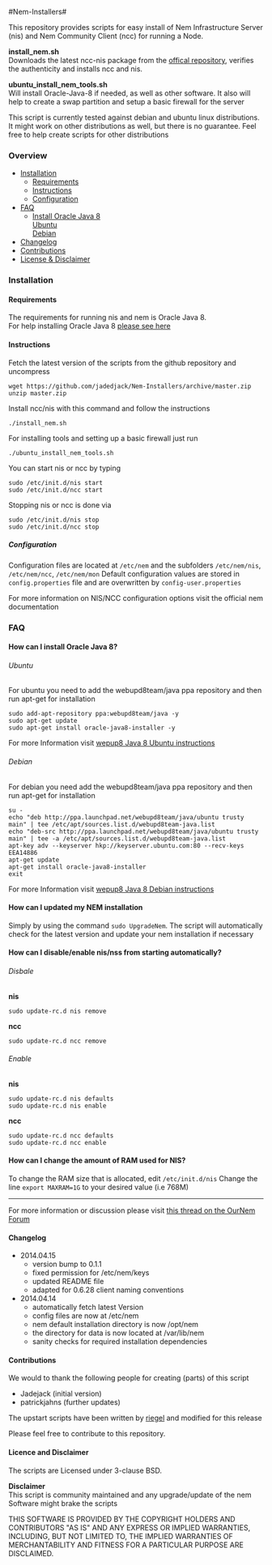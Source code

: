 #Nem-Installers#

This repository provides scripts for easy install of Nem Infrastructure Server (nis) and Nem Community Client (ncc) for running a Node.

**install_nem.sh**  
Downloads the latest ncc-nis package from the [offical repository](http://bob.nem.ninja/), verifies the authenticity and installs ncc and nis.

**ubuntu_install_nem_tools.sh**  
Will install Oracle-Java-8 if needed, as well as other software. It also will help to create a swap partition and setup a basic firewall for the server

This script is currently tested against debian and ubuntu linux distributions. It might work on other distributions as well, but there is no guarantee. Feel free to help create scripts for other distributions


### Overview
- [Installation](#installation)
  + [Requirements](#requirements)
  + [Instructions](#instructions)
  + [Configuration](#configuration)  
- [FAQ](#faq)
  + [Install Oracle Java 8](#how-can-i-install-oracle-java-8)  
  [Ubuntu](#ubuntu)  
  [Debian](#debian)  
- [Changelog](#changelog)
- [Contributions](#contributions)
- [License & Disclaimer](#licence-and-disclaimer)  
  

### Installation
#### Requirements  
The requirements for running nis and nem is Oracle Java 8.  
For help installing Oracle Java 8 [please see here](#how-can-i-install-oracle-java-8) 
  
#### Instructions  

Fetch the latest version of the scripts from the github repository and uncompress
```
wget https://github.com/jadedjack/Nem-Installers/archive/master.zip
unzip master.zip
```
  
Install ncc/nis with this command and follow the instructions
```
./install_nem.sh
```
  
For installing tools and setting up a basic firewall just run
```
./ubuntu_install_nem_tools.sh
```  
  
You can start nis or ncc by typing
```
sudo /etc/init.d/nis start
sudo /etc/init.d/ncc start
```  

Stopping nis or ncc is done via
```
sudo /etc/init.d/nis stop
sudo /etc/init.d/ncc stop
```

##### Configuration  
Configuration files are located at `/etc/nem` and the subfolders `/etc/nem/nis`, `/etc/nem/ncc`, `/etc/nem/mon`
Default configuration values are stored in `config.properties` file and are overwritten by `config-user.properties`

For more information on NIS/NCC configuration options visit the official nem documentation


### FAQ

#### How can I install Oracle Java 8?  

###### Ubuntu  
For ubuntu you need to add the webupd8team/java ppa repository and then run apt-get for installation  

```
sudo add-apt-repository ppa:webupd8team/java -y
sudo apt-get update
sudo apt-get install oracle-java8-installer -y
```
For more Information visit [wepup8 Java 8 Ubuntu instructions](http://www.webupd8.org/2012/09/install-oracle-java-8-in-ubuntu-via-ppa.html)  

###### Debian
For debian you need add the webupd8team/java ppa repository and then run apt-get for installation 

```
su -
echo "deb http://ppa.launchpad.net/webupd8team/java/ubuntu trusty main" | tee /etc/apt/sources.list.d/webupd8team-java.list
echo "deb-src http://ppa.launchpad.net/webupd8team/java/ubuntu trusty main" | tee -a /etc/apt/sources.list.d/webupd8team-java.list
apt-key adv --keyserver hkp://keyserver.ubuntu.com:80 --recv-keys EEA14886
apt-get update
apt-get install oracle-java8-installer
exit
```
For more Information visit [wepup8 Java 8 Debian instructions](http://www.webupd8.org/2014/03/how-to-install-oracle-java-8-in-debian.html)

#### How can I updated my NEM installation  
Simply by using the command `sudo UpgradeNem`. The script will automatically check for the latest version and update your nem installation if necessary  
  
  
#### How can I disable/enable nis/nss from starting automatically?
###### Disbale  
**nis**
```
sudo update-rc.d nis remove
```  
  
**ncc**
```
sudo update-rc.d ncc remove
```

###### Enable  
**nis**
```
sudo update-rc.d nis defaults
sudo update-rc.d nis enable
```

**ncc**
```
sudo update-rc.d ncc defaults
sudo update-rc.d ncc enable
```
  
#### How can I change the amount of RAM used for NIS?
To change the RAM size that is allocated, edit `/etc/init.d/nis`
Change the line `export MAXRAM=1G` to your desired value (i.e 768M) 

----
For more information or discussion please visit [this thread on the OurNem Forum](https://forum.ournem.com/vps-nodes/how-to-easily-configure-and-install-nem-on-an-amazon-ec2-vps/msg14400/#msg14400)

#### Changelog
- 2014.04.15  
   - version bump to 0.1.1
   - fixed permission for /etc/nem/keys
   - updated README file
   - adapted for 0.6.28 client naming conventions
- 2014.04.14  
   - automatically fetch latest Version  
   - config files are now at /etc/nem  
   - nem default installation directory is now /opt/nem  
   - the directory for data is now located at /var/lib/nem  
   - sanity checks for required installation dependencies  

#### Contributions
We would to thank the following people for creating (parts) of this script
- Jadejack (initial version)
- patrickjahns (further updates)

The upstart scripts have been written by [riegel](https://forum.ournem.com/technical-discussion/secure-nis-and-ncc-setup-on-linux/) and modified for this release

Please feel free to contribute to this repository.

#### Licence and Disclaimer
The scripts are Licensed under 3-clause BSD. 

**Disclaimer**  
This script is community maintained and any upgrade/update of the nem Software might brake the scripts

THIS SOFTWARE IS PROVIDED BY THE COPYRIGHT HOLDERS AND CONTRIBUTORS "AS IS" AND ANY EXPRESS OR IMPLIED WARRANTIES, INCLUDING, BUT NOT LIMITED TO, THE IMPLIED WARRANTIES OF MERCHANTABILITY AND FITNESS FOR A PARTICULAR PURPOSE ARE DISCLAIMED.



